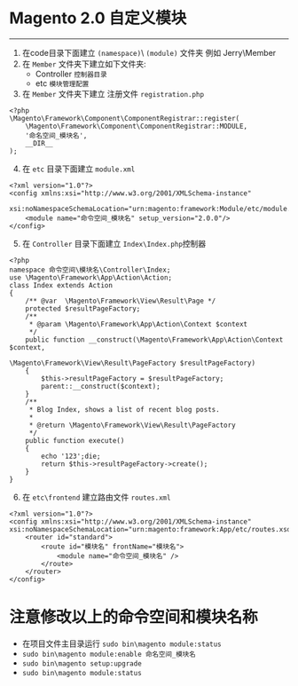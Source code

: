 # Magento 2.0 自定义模块
---

1. 在code目录下面建立 `(namespace)`\ `(module)` 文件夹 例如 Jerry\Member
2. 在 `Member` 文件夹下建立如下文件夹:
	+ Controller	`控制器目录`
	+ etc `模块管理配置`
3. 在 `Member` 文件夹下建立 注册文件 `registration.php`

```
<?php
\Magento\Framework\Component\ComponentRegistrar::register(
    \Magento\Framework\Component\ComponentRegistrar::MODULE,
    '命名空间_模块名',
    __DIR__
);
```

4. 在 `etc` 目录下面建立 `module.xml`

```
<?xml version="1.0"?>
<config xmlns:xsi="http://www.w3.org/2001/XMLSchema-instance"
        xsi:noNamespaceSchemaLocation="urn:magento:framework:Module/etc/module.xsd">
    <module name="命令空间_模块名" setup_version="2.0.0"/>
</config>
```

5. 在 `Controller` 目录下面建立 `Index\Index.php`控制器

```
<?php
namespace 命令空间\模块名\Controller\Index;
use \Magento\Framework\App\Action\Action;
class Index extends Action
{
    /** @var  \Magento\Framework\View\Result\Page */
    protected $resultPageFactory;
    /**
     * @param \Magento\Framework\App\Action\Context $context
     */
    public function __construct(\Magento\Framework\App\Action\Context $context,
                                \Magento\Framework\View\Result\PageFactory $resultPageFactory)
    {
        $this->resultPageFactory = $resultPageFactory;
        parent::__construct($context);
    }
    /**
     * Blog Index, shows a list of recent blog posts.
     *
     * @return \Magento\Framework\View\Result\PageFactory
     */
    public function execute()
    {
    	echo '123';die;
        return $this->resultPageFactory->create();
    }
}
```

6. 在 `etc\frontend` 建立路由文件 `routes.xml`

```
<?xml version="1.0"?>
<config xmlns:xsi="http://www.w3.org/2001/XMLSchema-instance" xsi:noNamespaceSchemaLocation="urn:magento:framework:App/etc/routes.xsd">
    <router id="standard">
        <route id="模块名" frontName="模块名">
            <module name="命令空间_模块名" />
        </route>
    </router>
</config>
```
# 注意修改以上的命令空间和模块名称

- 在项目文件主目录运行 `sudo bin\magento module:status`
- `sudo bin\magento module:enable 命名空间_模块名`
- `sudo bin\magento setup:upgrade`
- `sudo bin\magento module:status`